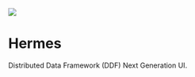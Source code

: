 <!--
/*
 * Copyright (c) Codice Foundation
 *
 * This is free software: you can redistribute it and/or modify it under the terms of the GNU Lesser General Public License as published by the Free Software Foundation, either
 * version 3 of the License, or any later version. 
 *
 * This program is distributed in the hope that it will be useful, but WITHOUT ANY WARRANTY; without even the implied warranty of MERCHANTABILITY or FITNESS FOR A PARTICULAR PURPOSE.
 * See the GNU Lesser General Public License for more details. A copy of the GNU Lesser General Public License is distributed along with this program and can be found at
 * <http://www.gnu.org/licenses/lgpl.html>.
 */
-->
<img src="http://vignette1.wikia.nocookie.net/marveldatabase/images/c/cb/Hermes_Diaktoros_(Earth-616)_God_of_speed.png/revision/latest?cb=20131030210455" />

# Hermes

Distributed Data Framework (DDF) Next Generation UI.


